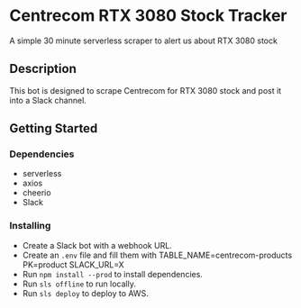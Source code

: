 # Centrecom RTX 3080 Stock Tracker

A simple 30 minute serverless scraper to alert us about RTX 3080 stock

## Description

This bot is designed to scrape Centrecom for RTX 3080 stock and post it into a Slack channel.

## Getting Started

### Dependencies

* serverless
* axios
* cheerio
* Slack

### Installing

* Create a Slack bot with a webhook URL.
* Create an `.env` file and fill them with
    TABLE_NAME=centrecom-products
    PK=product
    SLACK_URL=X
* Run `npm install --prod` to install dependencies.
* Run `sls offline` to run locally.
* Run `sls deploy` to deploy to AWS.
